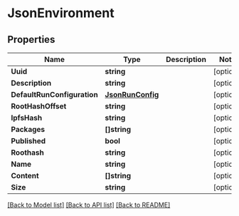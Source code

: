 # JsonEnvironment

## Properties

Name | Type | Description | Notes
------------ | ------------- | ------------- | -------------
**Uuid** | **string** |  | [optional] 
**Description** | **string** |  | [optional] 
**DefaultRunConfiguration** | [**JsonRunConfig**](json_RunConfig.md) |  | [optional] 
**RootHashOffset** | **string** |  | [optional] 
**IpfsHash** | **string** |  | [optional] 
**Packages** | **[]string** |  | [optional] 
**Published** | **bool** |  | [optional] 
**Roothash** | **string** |  | [optional] 
**Name** | **string** |  | [optional] 
**Content** | **[]string** |  | [optional] 
**Size** | **string** |  | [optional] 

[[Back to Model list]](../README.md#documentation-for-models) [[Back to API list]](../README.md#documentation-for-api-endpoints) [[Back to README]](../README.md)


